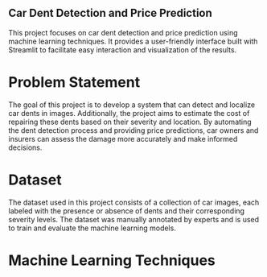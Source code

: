 ## Car Dent Detection and Price Prediction
This project focuses on car dent detection and price prediction using machine learning techniques. It provides a user-friendly interface built with Streamlit to facilitate easy interaction and visualization of the results.

# Problem Statement
The goal of this project is to develop a system that can detect and localize car dents in images. Additionally, the project aims to estimate the cost of repairing these dents based on their severity and location. By automating the dent detection process and providing price predictions, car owners and insurers can assess the damage more accurately and make informed decisions.

# Dataset
The dataset used in this project consists of a collection of car images, each labeled with the presence or absence of dents and their corresponding severity levels. The dataset was manually annotated by experts and is used to train and evaluate the machine learning models.

# Machine Learning Techniques

